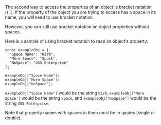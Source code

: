 The second way to access the properties of an object is bracket notation (`[]`). If the property of the object you are trying to access has a space in its name, you will need to use bracket notation.

However, you can still use bracket notation on object properties without spaces.

Here is a sample of using bracket notation to read an object's property:

```
const exampleObj = {
  "Space Name": "Kirk",
  "More Space": "Spock",
  "NoSpace": "USS Enterprise"
};

exampleObj["Space Name"];
exampleObj['More Space'];
exampleObj["NoSpace"];
```

`exampleObj["Space Name"]` would be the string `Kirk`, `exampleObj['More Space']` would be the string `Spock`, and `exampleObj["NoSpace"]` would be the string `USS Enterprise`.

Note that property names with spaces in them must be in quotes (single or double).